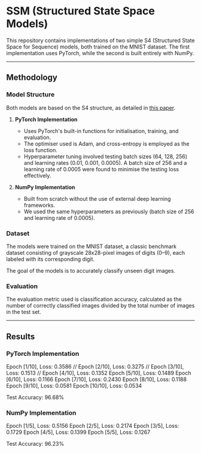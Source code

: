 # SSM (Structured State Space Models)

This repository contains implementations of two simple S4 (Structured State Space for Sequence) models, both trained on the MNIST dataset. The first implementation uses PyTorch, while the second is built entirely with NumPy.

---

## Methodology

### Model Structure  
Both models are based on the S4 structure, as detailed in [this paper](https://arxiv.org/abs/2111.00396).

1. **PyTorch Implementation**  
   - Uses PyTorch's built-in functions for initialisation, training, and evaluation.  
   - The optimiser used is Adam, and cross-entropy is employed as the loss function.  
   - Hyperparameter tuning involved testing batch sizes (64, 128, 256) and learning rates (0.01, 0.001, 0.0005). A batch size of 256 and a learning rate of 0.0005 were found to minimise the testing loss effectively.

2. **NumPy Implementation**  
   - Built from scratch without the use of external deep learning frameworks.
   - We used the same hyperparameters as previously (batch size of 256 and learning rate of 0.0005).

### Dataset  
The models were trained on the MNIST dataset, a classic benchmark dataset consisting of grayscale 28x28-pixel images of digits (0–9), each labeled with its corresponding digit.

The goal of the models is to accurately classify unseen digit images.

### Evaluation  
The evaluation metric used is classification accuracy, calculated as the number of correctly classified images divided by the total number of images in the test set.

---

## Results  

### PyTorch Implementation  

Epoch [1/10], Loss: 0.3586 //
Epoch [2/10], Loss: 0.3275 //
Epoch [3/10], Loss: 0.1513 //
Epoch [4/10], Loss: 0.1352
Epoch [5/10], Loss: 0.1489
Epoch [6/10], Loss: 0.1166
Epoch [7/10], Loss: 0.2430
Epoch [8/10], Loss: 0.1188
Epoch [9/10], Loss: 0.0581
Epoch [10/10], Loss: 0.0534

Test Accuracy: 96.68%

### NumPy Implementation  

Epoch [1/5], Loss: 0.5156
Epoch [2/5], Loss: 0.2174
Epoch [3/5], Loss: 0.1729
Epoch [4/5], Loss: 0.1399
Epoch [5/5], Loss: 0.1267

Test Accuracy: 96.23%

